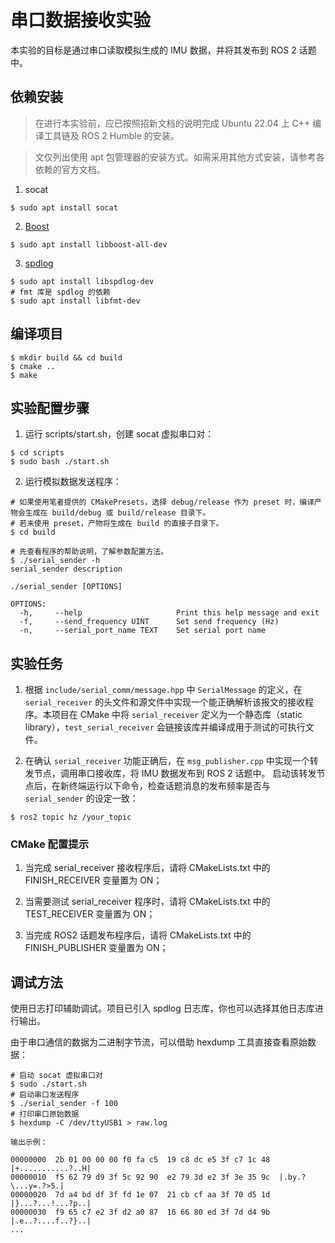 # 串口数据接收实验

本实验的目标是通过串口读取模拟生成的 IMU 数据，并将其发布到 ROS 2 话题中。

## 依赖安装

> 在进行本实验前，应已按照招新文档的说明完成 Ubuntu 22.04 上 C++ 编译工具链及 ROS 2 Humble 的安装。

> 文仅列出使用 apt 包管理器的安装方式。如需采用其他方式安装，请参考各依赖的官方文档。

1. socat
```
$ sudo apt install socat
```

2. [Boost](https://www.boost.org/doc/user-guide/getting-started.html)
```
$ sudo apt install libboost-all-dev
```

3. [spdlog](https://github.com/gabime/spdlog)
```
$ sudo apt install libspdlog-dev
# fmt 库是 spdlog 的依赖
$ sudo apt install libfmt-dev
```

## 编译项目
```
$ mkdir build && cd build
$ cmake ..
$ make
```

## 实验配置步骤
1. 运行 scripts/start.sh，创建 socat 虚拟串口对：
```
$ cd scripts
$ sudo bash ./start.sh
```

2. 运行模拟数据发送程序：
```
# 如果使用笔者提供的 CMakePresets，选择 debug/release 作为 preset 时，编译产物会生成在 build/debug 或 build/release 目录下。
# 若未使用 preset，产物将生成在 build 的直接子目录下。
$ cd build

# 先查看程序的帮助说明，了解参数配置方法。
$ ./serial_sender -h
serial_sender description 

./serial_sender [OPTIONS]

OPTIONS:
  -h,     --help                     Print this help message and exit
  -f,     --send_frequency UINT      Set send frequency (Hz)
  -n,     --serial_port_name TEXT    Set serial port name
```

## 实验任务
1. 根据 `include/serial_comm/message.hpp` 中 `SerialMessage` 的定义，在 `serial_receiver` 的头文件和源文件中实现一个能正确解析该报文的接收程序。本项目在 CMake 中将 `serial_receiver` 定义为一个静态库（static library），`test_serial_receiver` 会链接该库并编译成用于测试的可执行文件。

2. 在确认 `serial_receiver` 功能正确后，在 `msg_publisher.cpp` 中实现一个转发节点，调用串口接收库，将 IMU 数据发布到 ROS 2 话题中。
启动该转发节点后，在新终端运行以下命令，检查话题消息的发布频率是否与 `serial_sender` 的设定一致：
```
$ ros2 topic hz /your_topic
```

### CMake 配置提示
1. 当完成 serial_receiver 接收程序后，请将 CMakeLists.txt 中的 FINISH_RECEIVER 变量置为 ON；

2. 当需要测试 serial_receiver 程序时，请将 CMakeLists.txt 中的 TEST_RECEIVER 变量置为 ON；

3. 当完成 ROS2 话题发布程序后，请将 CMakeLists.txt 中的 FINISH_PUBLISHER 变量置为 ON；

## 调试方法

使用日志打印辅助调试。项目已引入 spdlog 日志库，你也可以选择其他日志库进行输出。

由于串口通信的数据为二进制字节流，可以借助 hexdump 工具直接查看原始数据：
```
# 启动 socat 虚拟串口对
$ sudo ./start.sh
# 启动串口发送程序
$ ./serial_sender -f 100
# 打印串口原始数据
$ hexdump -C /dev/ttyUSB1 > raw.log

输出示例：

00000000  2b 01 00 00 00 f0 fa c5  19 c8 dc e5 3f c7 1c 48  |+...........?..H|
00000010  f5 62 79 d9 3f 5c 92 90  e2 79 3d e2 3f 3e 35 9c  |.by.?\...y=.?>5.|
00000020  7d a4 bd df 3f fd 1e 07  21 cb cf aa 3f 70 d5 1d  |}...?...!...?p..|
00000030  f9 65 c7 e2 3f d2 a0 87  16 66 80 ed 3f 7d d4 9b  |.e..?....f..?}..|
...
```